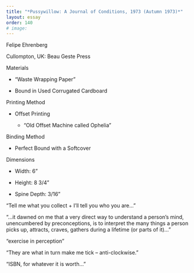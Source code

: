 ```yaml
---
title: "*Pussywillow: A Journal of Conditions, 1973 (Autumn 1973)*"
layout: essay
order: 140
# image:
---
```

Felipe Ehrenberg

Cullompton, UK: Beau Geste Press

Materials

-   “Waste Wrapping Paper”

-   Bound in Used Corrugated Cardboard

Printing Method

-   Offset Printing

    -   “Old Offset Machine called Ophelia”

Binding Method

-   Perfect Bound with a Softcover

Dimensions

-   Width: 6”

-   Height: 8 3/4”

-   Spine Depth: 3/16”

“Tell me what you collect + I’ll tell you who you are…”

“…it dawned on me that a very direct way to understand a person’s mind, unencumbered by preconceptions, is to interpret the many things a person picks up, attracts, craves, gathers during a lifetime (or parts of it)…”

“exercise in perception”

“They are what in turn make me tick – anti-clockwise.”

“ISBN, for whatever it is worth…”
